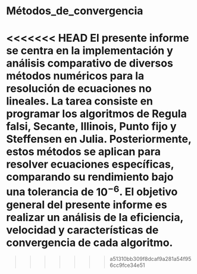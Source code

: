 # Métodos_de_convergencia

<<<<<<< HEAD
El presente informe se centra en la implementación y análisis comparativo de diversos métodos numéricos para la resolución de ecuaciones no lineales. La tarea consiste en programar los algoritmos de Regula falsi, Secante, Illinois, Punto fijo y Steffensen en Julia. Posteriormente, estos métodos se aplican para resolver ecuaciones específicas, comparando su rendimiento bajo una tolerancia de $10^{-6}$. El objetivo general del presente informe es realizar un análisis de la eficiencia, velocidad y características de convergencia de cada algoritmo.
=======

>>>>>>> a51310bb309f8dcaf9a281a54f956cc9fce34e51
